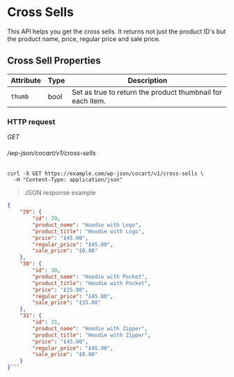 # Cross Sells #

This API helps you get the cross sells. It returns not just the product ID's but the product name, price, regular price and sale price.

## Cross Sell Properties ##

| Attribute | Type | Description |
| --------- | ---- | ----------- |
| `thumb`   | bool | Set as true to return the product thumbnail for each item. |

### HTTP request ###

<div class="api-endpoint">
  <div class="endpoint-data">
    <i class="label label-get">GET</i>
    <h6>/wp-json/cocart/v1/cross-sells</h6>
  </div>
</div>

```shell
curl -X GET https://example.com/wp-json/cocart/v1/cross-sells \
  -H "Content-Type: application/json"
```

> JSON response example

```json
{
    "29": {
        "id": 29,
        "product_name": "Hoodie with Logo",
        "product_title": "Hoodie with Logo",
        "price": "£45.00",
        "regular_price": "£45.00",
        "sale_price": "£0.00"
    },
    "30": {
        "id": 30,
        "product_name": "Hoodie with Pocket",
        "product_title": "Hoodie with Pocket",
        "price": "£35.00",
        "regular_price": "£45.00",
        "sale_price": "£35.00"
    },
    "31": {
        "id": 31,
        "product_name": "Hoodie with Zipper",
        "product_title": "Hoodie with Zipper",
        "price": "£45.00",
        "regular_price": "£45.00",
        "sale_price": "£0.00"
    }
}```
